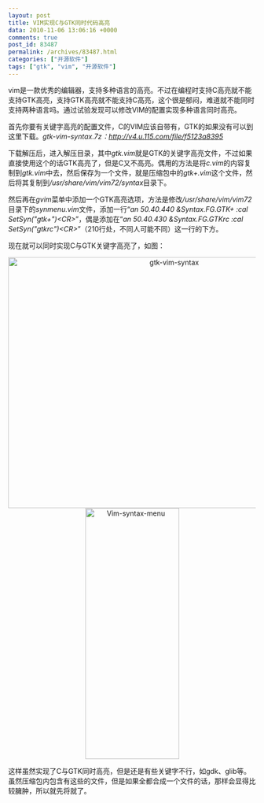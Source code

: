 ```yaml
---
layout: post
title: VIM实现C与GTK同时代码高亮
data: 2010-11-06 13:06:16 +0000
comments: true
post_id: 83487
permalink: /archives/83487.html
categories: ["开源软件"]
tags: ["gtk", "vim", "开源软件"]
---
```


vim是一款优秀的编辑器，支持多种语言的高亮。不过在编程时支持C高亮就不能支持GTK高亮，支持GTK高亮就不能支持C高亮，这个很是郁闷，难道就不能同时支持两种语言吗。通过试验发现可以修改VIM的配置实现多种语言同时高亮。

首先你要有关键字高亮的配置文件，C的VIM应该自带有，GTK的如果没有可以到这里下载。<em>gtk-vim-syntax.7z：http://v4.u.115.com/file/f5123a8395</em>

下载解压后，进入解压目录，其中<em>gtk.vim</em>就是GTK的关键字高亮文件，不过如果直接使用这个的话GTK高亮了，但是C又不高亮。偶用的方法是将<em>c.vim</em>的内容复制到<em>gtk.vim</em>中去，然后保存为一个文件，就是压缩包中的<em>gtk+.vim</em>这个文件，然后将其复制到<em>/usr/share/vim/vim72/syntax</em>目录下。

然后再在<em>gvim</em>菜单中添加一个GTK高亮选项，方法是修改<em>/usr/share/vim/vim72</em>目录下的<em>synmenu.vim</em>文件，添加一行“<em>an 50.40.440 &amp;Syntax.FG.GTK+ :cal SetSyn("gtk+")&lt;CR&gt;</em>”，偶是添加在“<em>an 50.40.430 &amp;Syntax.FG.GTKrc :cal SetSyn("gtkrc")&lt;CR&gt;</em>”（210行处，不同人可能不同）这一行的下方。

现在就可以同时实现C与GTK关键字高亮了，如图：
<p style="text-align: center"><img style="width: 660px;height: 510px" src="http://img208.poco.cn/mypoco/myphoto/20101106/20/5545129120101106201934050.jpg" alt="gtk-vim-syntax" />

<img style="width: 191px;height: 510px" src="http://img208.poco.cn/mypoco/myphoto/20101106/20/5545129120101106201910026.jpg" alt="Vim-syntax-menu" />

这样虽然实现了C与GTK同时高亮，但是还是有些关键字不行，如gdk、glib等。虽然压缩包内包含有这些的文件，但是如果全都合成一个文件的话，那样会显得比较臃肿，所以就先将就了。
